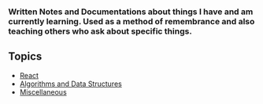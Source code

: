 
### Written Notes and Documentations about things I have and am currently learning. Used as a method of remembrance and also teaching others who ask about specific things. 

## Topics 
- [React](https://github.com/MathewBravo/WrittenDocumentations/tree/main/React)
- [Algorithms and Data Structures](https://github.com/MathewBravo/Written-Documentations/tree/main/Algorithms-%26-DataStructures)
- [Miscellaneous](https://github.com/MathewBravo/Written-Documentations/tree/main/Misc)
